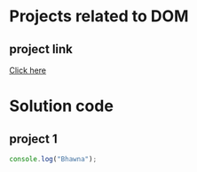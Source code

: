# Projects related to DOM

## project link
[Click here]()

# Solution code

## project 1

```javascript
console.log("Bhawna");

```